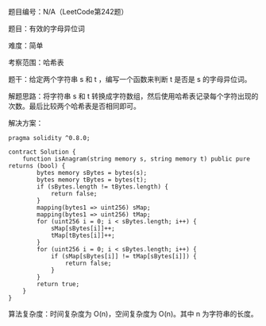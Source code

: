 题目编号：N/A（LeetCode第242题）

题目：有效的字母异位词

难度：简单

考察范围：哈希表

题干：给定两个字符串 s 和 t ，编写一个函数来判断 t 是否是 s 的字母异位词。

解题思路：将字符串 s 和 t 转换成字符数组，然后使用哈希表记录每个字符出现的次数。最后比较两个哈希表是否相同即可。

解决方案：

```solidity
pragma solidity ^0.8.0;

contract Solution {
    function isAnagram(string memory s, string memory t) public pure returns (bool) {
        bytes memory sBytes = bytes(s);
        bytes memory tBytes = bytes(t);
        if (sBytes.length != tBytes.length) {
            return false;
        }
        mapping(bytes1 => uint256) sMap;
        mapping(bytes1 => uint256) tMap;
        for (uint256 i = 0; i < sBytes.length; i++) {
            sMap[sBytes[i]]++;
            tMap[tBytes[i]]++;
        }
        for (uint256 i = 0; i < sBytes.length; i++) {
            if (sMap[sBytes[i]] != tMap[sBytes[i]]) {
                return false;
            }
        }
        return true;
    }
}
```

算法复杂度：时间复杂度为 O(n)，空间复杂度为 O(n)。其中 n 为字符串的长度。